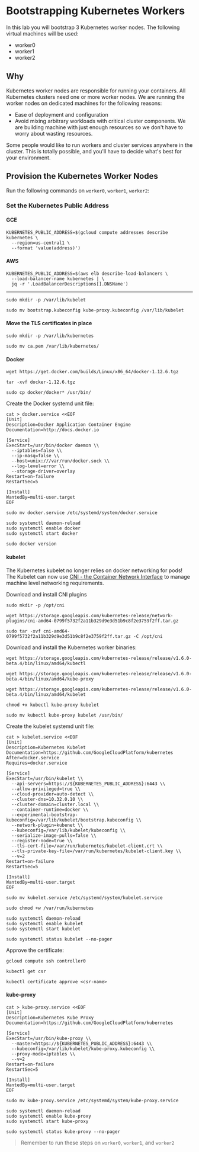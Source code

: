 # Bootstrapping Kubernetes Workers

In this lab you will bootstrap 3 Kubernetes worker nodes. The following virtual machines will be used:

* worker0
* worker1
* worker2

## Why

Kubernetes worker nodes are responsible for running your containers. All Kubernetes clusters need one or more worker nodes. We are running the worker nodes on dedicated machines for the following reasons:

* Ease of deployment and configuration
* Avoid mixing arbitrary workloads with critical cluster components. We are building machine with just enough resources so we don't have to worry about wasting resources.

Some people would like to run workers and cluster services anywhere in the cluster. This is totally possible, and you'll have to decide what's best for your environment.


## Provision the Kubernetes Worker Nodes

Run the following commands on `worker0`, `worker1`, `worker2`:

### Set the Kubernetes Public Address

#### GCE

```
KUBERNETES_PUBLIC_ADDRESS=$(gcloud compute addresses describe kubernetes \
  --region=us-central1 \
  --format 'value(address)')
```

#### AWS

```
KUBERNETES_PUBLIC_ADDRESS=$(aws elb describe-load-balancers \
  --load-balancer-name kubernetes | \
  jq -r '.LoadBalancerDescriptions[].DNSName')
```

---

```
sudo mkdir -p /var/lib/kubelet
```

```
sudo mv bootstrap.kubeconfig kube-proxy.kubeconfig /var/lib/kubelet
```

#### Move the TLS certificates in place

```
sudo mkdir -p /var/lib/kubernetes
```

```
sudo mv ca.pem /var/lib/kubernetes/
```

#### Docker

```
wget https://get.docker.com/builds/Linux/x86_64/docker-1.12.6.tgz
```

```
tar -xvf docker-1.12.6.tgz
```

```
sudo cp docker/docker* /usr/bin/
```

Create the Docker systemd unit file:


```
cat > docker.service <<EOF
[Unit]
Description=Docker Application Container Engine
Documentation=http://docs.docker.io

[Service]
ExecStart=/usr/bin/docker daemon \\
  --iptables=false \\
  --ip-masq=false \\
  --host=unix:///var/run/docker.sock \\
  --log-level=error \\
  --storage-driver=overlay
Restart=on-failure
RestartSec=5

[Install]
WantedBy=multi-user.target
EOF
```

```
sudo mv docker.service /etc/systemd/system/docker.service
```

```
sudo systemctl daemon-reload
sudo systemctl enable docker
sudo systemctl start docker
```

```
sudo docker version
```


#### kubelet

The Kubernetes kubelet no longer relies on docker networking for pods! The Kubelet can now use [CNI - the Container Network Interface](https://github.com/containernetworking/cni) to manage machine level networking requirements.

Download and install CNI plugins

```
sudo mkdir -p /opt/cni
```

```
wget https://storage.googleapis.com/kubernetes-release/network-plugins/cni-amd64-0799f5732f2a11b329d9e3d51b9c8f2e3759f2ff.tar.gz
```

```
sudo tar -xvf cni-amd64-0799f5732f2a11b329d9e3d51b9c8f2e3759f2ff.tar.gz -C /opt/cni
```


Download and install the Kubernetes worker binaries:

```
wget https://storage.googleapis.com/kubernetes-release/release/v1.6.0-beta.4/bin/linux/amd64/kubectl
```
```
wget https://storage.googleapis.com/kubernetes-release/release/v1.6.0-beta.4/bin/linux/amd64/kube-proxy
```
```
wget https://storage.googleapis.com/kubernetes-release/release/v1.6.0-beta.4/bin/linux/amd64/kubelet
```

```
chmod +x kubectl kube-proxy kubelet
```

```
sudo mv kubectl kube-proxy kubelet /usr/bin/
```

Create the kubelet systemd unit file:

```
cat > kubelet.service <<EOF
[Unit]
Description=Kubernetes Kubelet
Documentation=https://github.com/GoogleCloudPlatform/kubernetes
After=docker.service
Requires=docker.service

[Service]
ExecStart=/usr/bin/kubelet \\
  --api-servers=https://${KUBERNETES_PUBLIC_ADDRESS}:6443 \\
  --allow-privileged=true \\
  --cloud-provider=auto-detect \\
  --cluster-dns=10.32.0.10 \\
  --cluster-domain=cluster.local \\
  --container-runtime=docker \\
  --experimental-bootstrap-kubeconfig=/var/lib/kubelet/bootstrap.kubeconfig \\
  --network-plugin=kubenet \\
  --kubeconfig=/var/lib/kubelet/kubeconfig \\
  --serialize-image-pulls=false \\
  --register-node=true \\
  --tls-cert-file=/var/run/kubernetes/kubelet-client.crt \\
  --tls-private-key-file=/var/run/kubernetes/kubelet-client.key \\
  --v=2
Restart=on-failure
RestartSec=5

[Install]
WantedBy=multi-user.target
EOF
```

```
sudo mv kubelet.service /etc/systemd/system/kubelet.service
```

```
sudo chmod +w /var/run/kubernetes
```

```
sudo systemctl daemon-reload
sudo systemctl enable kubelet
sudo systemctl start kubelet
```

```
sudo systemctl status kubelet --no-pager
```

Approve the certificate:

```
gcloud compute ssh controller0
```

```
kubectl get csr
```

```
kubectl certificate approve <csr-name>
```


#### kube-proxy


```
cat > kube-proxy.service <<EOF
[Unit]
Description=Kubernetes Kube Proxy
Documentation=https://github.com/GoogleCloudPlatform/kubernetes

[Service]
ExecStart=/usr/bin/kube-proxy \\
  --master=https://${KUBERNETES_PUBLIC_ADDRESS}:6443 \\
  --kubeconfig=/var/lib/kubelet/kube-proxy.kubeconfig \\
  --proxy-mode=iptables \\
  --v=2
Restart=on-failure
RestartSec=5

[Install]
WantedBy=multi-user.target
EOF
```

```
sudo mv kube-proxy.service /etc/systemd/system/kube-proxy.service
```

```
sudo systemctl daemon-reload
sudo systemctl enable kube-proxy
sudo systemctl start kube-proxy
```

```
sudo systemctl status kube-proxy --no-pager
```

> Remember to run these steps on `worker0`, `worker1`, and `worker2`
